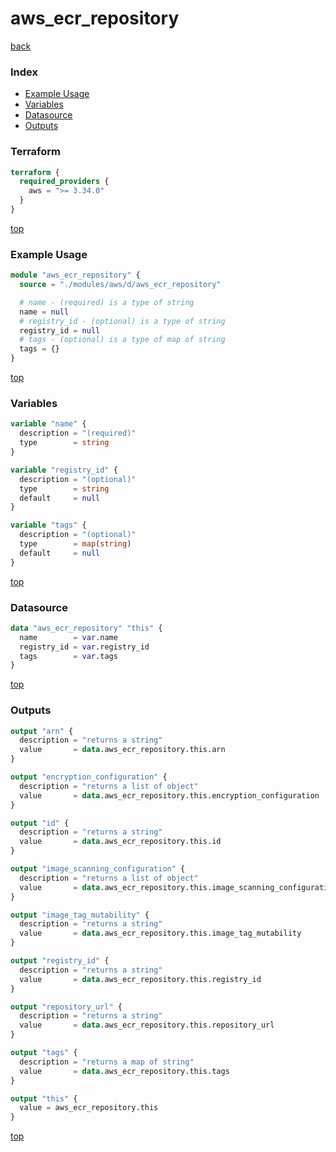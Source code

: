 # aws_ecr_repository

[back](../aws.md)

### Index

- [Example Usage](#example-usage)
- [Variables](#variables)
- [Datasource](#datasource)
- [Outputs](#outputs)

### Terraform

```terraform
terraform {
  required_providers {
    aws = ">= 3.34.0"
  }
}
```

[top](#index)

### Example Usage

```terraform
module "aws_ecr_repository" {
  source = "./modules/aws/d/aws_ecr_repository"

  # name - (required) is a type of string
  name = null
  # registry_id - (optional) is a type of string
  registry_id = null
  # tags - (optional) is a type of map of string
  tags = {}
}
```

[top](#index)

### Variables

```terraform
variable "name" {
  description = "(required)"
  type        = string
}

variable "registry_id" {
  description = "(optional)"
  type        = string
  default     = null
}

variable "tags" {
  description = "(optional)"
  type        = map(string)
  default     = null
}
```

[top](#index)

### Datasource

```terraform
data "aws_ecr_repository" "this" {
  name        = var.name
  registry_id = var.registry_id
  tags        = var.tags
}
```

[top](#index)

### Outputs

```terraform
output "arn" {
  description = "returns a string"
  value       = data.aws_ecr_repository.this.arn
}

output "encryption_configuration" {
  description = "returns a list of object"
  value       = data.aws_ecr_repository.this.encryption_configuration
}

output "id" {
  description = "returns a string"
  value       = data.aws_ecr_repository.this.id
}

output "image_scanning_configuration" {
  description = "returns a list of object"
  value       = data.aws_ecr_repository.this.image_scanning_configuration
}

output "image_tag_mutability" {
  description = "returns a string"
  value       = data.aws_ecr_repository.this.image_tag_mutability
}

output "registry_id" {
  description = "returns a string"
  value       = data.aws_ecr_repository.this.registry_id
}

output "repository_url" {
  description = "returns a string"
  value       = data.aws_ecr_repository.this.repository_url
}

output "tags" {
  description = "returns a map of string"
  value       = data.aws_ecr_repository.this.tags
}

output "this" {
  value = aws_ecr_repository.this
}
```

[top](#index)
